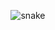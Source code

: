 
<p align="center">
  <img src="https://github.com/HamsaReX/HamsaReX/raw/output/ocean.gif" alt="snake">
</p>

